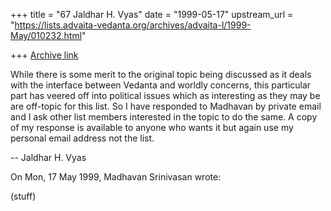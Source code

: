 +++
title = "67 Jaldhar H. Vyas"
date = "1999-05-17"
upstream_url = "https://lists.advaita-vedanta.org/archives/advaita-l/1999-May/010232.html"

+++
[Archive link](https://lists.advaita-vedanta.org/archives/advaita-l/1999-May/010232.html)

While there is some merit to the original topic being discussed as it
deals with the interface between Vedanta and worldly concerns, this
particular part has veered off into political issues which as interesting
as they may be are off-topic for this list.  So I have responded to
Madhavan by private email and I ask other list members interested in the
topic to do the same.  A copy of my response is available to anyone who
wants it but again use my personal email address not the list.

--
Jaldhar H. Vyas <jaldhar at braincells.com>

On Mon, 17 May 1999, Madhavan Srinivasan wrote:

(stuff)


